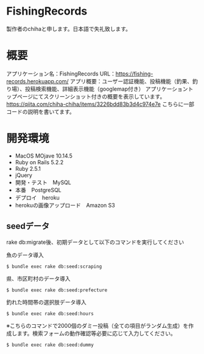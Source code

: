 FishingRecords
===

製作者のchihaと申します。日本語で失礼致します。

# 概要
アプリケーション名：FishingRecords
URL：https://fishing-records.herokuapp.com/
アプリ概要：ユーザー認証機能、投稿機能（釣果、釣り場）、投稿検索機能、詳細表示機能（googlemap付き）
アプリケーショントップページにてスクリーンショット付きの概要を表示しています。
https://qiita.com/chiha-chiha/items/3226bdd83b3d4c974e7e
こちらに一部コードの説明を書いてます。

# 開発環境
- MacOS MOjave 10.14.5
- Ruby on Rails 5.2.2
- Ruby 2.5.1
- jQuery
- 開発・テスト　MySQL
- 本番　PostgreSQL
- デプロイ　heroku
- herokuの画像アップロード　Amazon S3

## seedデータ
rake db:migrate後、初期データとして以下のコマンドを実行してください

魚のデータ導入

```
$ bundle exec rake db:seed:scraping
```

県、市区町村のデータ導入

```
$ bundle exec rake db:seed:prefecture
```

釣れた時間帯の選択肢データ導入

```
$ bundle exec rake db:seed:hours
```
※こちらのコマンドで2000個のダミー投稿（全ての項目がランダム生成）を作成します。検索フォームの動作確認等必要に応じて入力してください。

```
$ bundle exec rake db:seed:dummy
```


